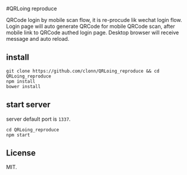 #QRLoing reproduce

QRCode login by mobile scan flow, it is re-procude lik wechat login flow.
Login page will auto generate QRCode for mobile QRCode scan, after mobile link to QRCode authed login page. Desktop browser will receive message and auto reload.

## install

```
git clone https://github.com/clonn/QRLoing_reproduce && cd QRLoing_reproduce
npm install
bower install
```

## start server

server default port is `1337`.

```
cd QRLoing_reproduce
npm start
```

## License

MIT.